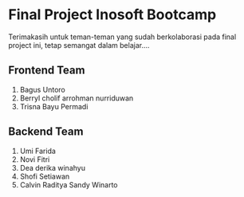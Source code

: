 # Final Project Inosoft Bootcamp

Terimakasih untuk teman-teman yang sudah berkolaborasi pada final project ini, tetap semangat dalam belajar....

## Frontend Team
1. Bagus Untoro
2. Berryl cholif arrohman nurriduwan
3. Trisna Bayu Permadi

## Backend Team
1. Umi Farida
2. Novi Fitri
3. Dea derika winahyu
4. Shofi Setiawan
5. Calvin Raditya Sandy Winarto
